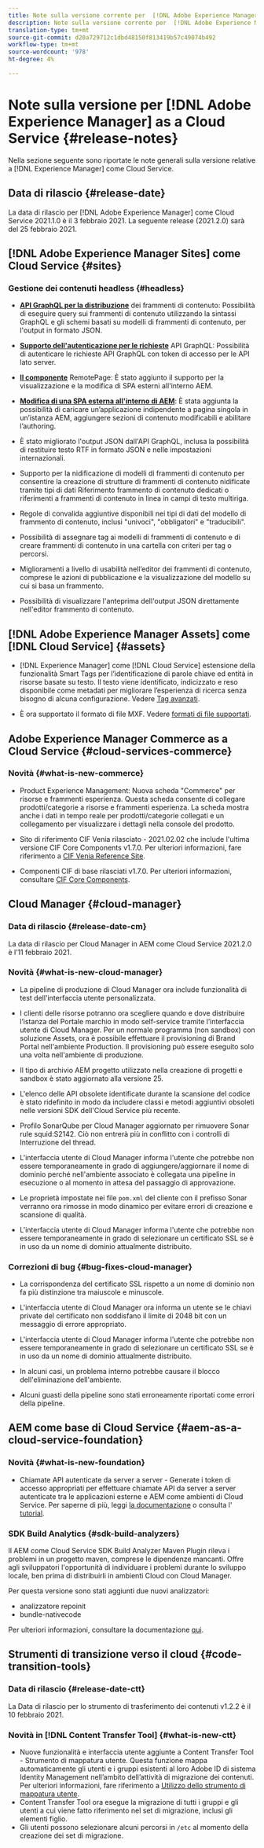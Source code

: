 ```yaml
---
title: Note sulla versione corrente per  [!DNL Adobe Experience Manager] come Cloud Service.
description: Note sulla versione corrente per  [!DNL Adobe Experience Manager] come Cloud Service.
translation-type: tm+mt
source-git-commit: d20a729712c1dbd48150f813419b57c49074b492
workflow-type: tm+mt
source-wordcount: '978'
ht-degree: 4%

---
```



# Note sulla versione per [!DNL Adobe Experience Manager] as a Cloud Service {#release-notes}

Nella sezione seguente sono riportate le note generali sulla versione relative a [!DNL Experience Manager] come Cloud Service.

## Data di rilascio {#release-date}

La data di rilascio per [!DNL Adobe Experience Manager] come Cloud Service 2021.1.0 è il 3 febbraio 2021.
La seguente release (2021.2.0) sarà del 25 febbraio 2021.

## [!DNL Adobe Experience Manager Sites] come Cloud Service  {#sites}

### Gestione dei contenuti headless {#headless}

* **[API GraphQL per la distribuzione](/help/assets/content-fragments/graphql-api-content-fragments.md)** dei frammenti di contenuto: Possibilità di eseguire query sui frammenti di contenuto utilizzando la sintassi GraphQL e gli schemi basati su modelli di frammenti di contenuto, per l&#39;output in formato JSON.

* **[Supporto dell&#39;autenticazione per le richieste](/help/assets/content-fragments/graphql-authentication-content-fragments.md)** API GraphQL: Possibilità di autenticare le richieste API GraphQL con token di accesso per le API lato server.

* **[Il componente](/help/implementing/developing/hybrid/remote-page.md)** RemotePage: È stato aggiunto il supporto per la visualizzazione e la modifica di SPA esterni all&#39;interno AEM.

* **[Modifica di una SPA esterna all&#39;interno di AEM](/help/implementing/developing/hybrid/editing-external-spa.md)**: È stata aggiunta la possibilità di caricare un’applicazione indipendente a pagina singola in un’istanza AEM, aggiungere sezioni di contenuto modificabili e abilitare l’authoring.

* È stato migliorato l&#39;output JSON dall&#39;API GraphQL, inclusa la possibilità di restituire testo RTF in formato JSON e nelle impostazioni internazionali.

* Supporto per la nidificazione di modelli di frammenti di contenuto per consentire la creazione di strutture di frammenti di contenuto nidificate tramite tipi di dati Riferimento frammento di contenuto dedicati o riferimenti a frammenti di contenuto in linea in campi di testo multiriga.

* Regole di convalida aggiuntive disponibili nei tipi di dati del modello di frammento di contenuto, inclusi &quot;univoci&quot;, &quot;obbligatori&quot; e &quot;traducibili&quot;.

* Possibilità di assegnare tag ai modelli di frammenti di contenuto e di creare frammenti di contenuto in una cartella con criteri per tag o percorsi.

* Miglioramenti a livello di usabilità nell’editor dei frammenti di contenuto, comprese le azioni di pubblicazione e la visualizzazione del modello su cui si basa un frammento.

* Possibilità di visualizzare l&#39;anteprima dell&#39;output JSON direttamente nell&#39;editor frammento di contenuto.

<!--
### Progressive Web Apps (PWAs) {#pwa}

* [A Progressive Web App (PWA) version of a site](/help/sites-cloud/authoring/features/enable-pwa.md)  can now be enabled at the project level via simple configuration.
-->

## [!DNL Adobe Experience Manager Assets] come  [!DNL Cloud Service] {#assets}

* [!DNL Experience Manager] come  [!DNL Cloud Service] estensione della funzionalità Smart Tags per l’identificazione di parole chiave ed entità in risorse basate su testo. Il testo viene identificato, indicizzato e reso disponibile come metadati per migliorare l’esperienza di ricerca senza bisogno di alcuna configurazione. Vedere [Tag avanzati](/help/assets/smart-tags.md).

* È ora supportato il formato di file MXF. Vedere [formati di file supportati](/help/assets/file-format-support.md#video-formats).

## Adobe Experience Manager Commerce as a Cloud Service {#cloud-services-commerce}

### Novità {#what-is-new-commerce}

* Product Experience Management: Nuova scheda &quot;Commerce&quot; per risorse e frammenti esperienza. Questa scheda consente di collegare prodotti/categorie a risorse e frammenti esperienza. La scheda mostra anche i dati in tempo reale per prodotti/categorie collegati e un collegamento per visualizzare i dettagli nella console del prodotto.

* Sito di riferimento CIF Venia rilasciato - 2021.02.02 che include l&#39;ultima versione CIF Core Components v1.7.0. Per ulteriori informazioni, fare riferimento a [CIF Venia Reference Site](https://github.com/adobe/aem-cif-guides-venia/releases/tag/venia-2021.02.02).

* Componenti CIF di base rilasciati v1.7.0. Per ulteriori informazioni, consultare [CIF Core Components](https://github.com/adobe/aem-core-cif-components/releases/tag/core-cif-components-reactor-1.7.0).

## Cloud Manager {#cloud-manager}

### Data di rilascio {#release-date-cm}

La data di rilascio per Cloud Manager in AEM come Cloud Service 2021.2.0 è l’11 febbraio 2021.

### Novità {#what-is-new-cloud-manager}

* La pipeline di produzione di Cloud Manager ora include funzionalità di test dell&#39;interfaccia utente personalizzata.

* I clienti delle risorse potranno ora scegliere quando e dove distribuire l’istanza del Portale marchio in modo self-service tramite l’interfaccia utente di Cloud Manager. Per un normale programma (non sandbox) con soluzione Assets, ora è possibile effettuare il provisioning di Brand Portal nell&#39;ambiente Production. Il provisioning può essere eseguito solo una volta nell&#39;ambiente di produzione.

* Il tipo di archivio AEM progetto utilizzato nella creazione di progetti e sandbox è stato aggiornato alla versione 25.

* L&#39;elenco delle API obsolete identificate durante la scansione del codice è stato ridefinito in modo da includere classi e metodi aggiuntivi obsoleti nelle versioni SDK dell&#39;Cloud Service più recente.

* Profilo SonarQube per Cloud Manager aggiornato per rimuovere Sonar rule squid:S2142. Ciò non entrerà più in conflitto con i controlli di Interruzione del thread.

* L&#39;interfaccia utente di Cloud Manager informa l&#39;utente che potrebbe non essere temporaneamente in grado di aggiungere/aggiornare il nome di dominio perché nell&#39;ambiente associato è collegata una pipeline in esecuzione o al momento in attesa del passaggio di approvazione.

* Le proprietà impostate nei file `pom.xml` del cliente con il prefisso Sonar verranno ora rimosse in modo dinamico per evitare errori di creazione e scansione di qualità.

* L&#39;interfaccia utente di Cloud Manager informa l&#39;utente che potrebbe non essere temporaneamente in grado di selezionare un certificato SSL se è in uso da un nome di dominio attualmente distribuito.

### Correzioni di bug {#bug-fixes-cloud-manager}

* La corrispondenza del certificato SSL rispetto a un nome di dominio non fa più distinzione tra maiuscole e minuscole.

* L&#39;interfaccia utente di Cloud Manager ora informa un utente se le chiavi private del certificato non soddisfano il limite di 2048 bit con un messaggio di errore appropriato.

* L&#39;interfaccia utente di Cloud Manager informa l&#39;utente che potrebbe non essere temporaneamente in grado di selezionare un certificato SSL se è in uso da un nome di dominio attualmente distribuito.

* In alcuni casi, un problema interno potrebbe causare il blocco dell&#39;eliminazione dell&#39;ambiente.

* Alcuni guasti della pipeline sono stati erroneamente riportati come errori della pipeline.

## AEM come base di Cloud Service {#aem-as-a-cloud-service-foundation}

### Novità {#what-is-new-foundation}

* Chiamate API autenticate da server a server - Generate i token di accesso appropriati per effettuare chiamate API da server a server autenticate tra le applicazioni esterne e AEM come ambienti di Cloud Service. Per saperne di più, leggi [la documentazione](/help/implementing/developing/introduction/generating-access-tokens-for-server-side-apis.md) o consulta l&#39; [tutorial](https://experienceleague.adobe.com/docs/experience-manager-learn/getting-started-with-aem-headless/authentication/overview.html?lang=en#authentication).

### SDK Build Analytics {#sdk-build-analyzers}

Il AEM come Cloud Service SDK Build Analyzer Maven Plugin rileva i problemi in un progetto maven, comprese le dipendenze mancanti. Offre agli sviluppatori l&#39;opportunità di individuare i problemi durante lo sviluppo locale, ben prima di distribuirli in ambienti Cloud con Cloud Manager.

Per questa versione sono stati aggiunti due nuovi analizzatori:

* analizzatore repoinit
* bundle-nativecode

Per ulteriori informazioni, consultare la documentazione [qui](https://experienceleague.adobe.com/docs/experience-manager-core-components/using/developing/archetype/build-analyzer-maven-plugin.html?lang=en#developing).

## Strumenti di transizione verso il cloud {#code-transition-tools}

### Data di rilascio {#release-date-ctt}

La Data di rilascio per lo strumento di trasferimento dei contenuti v1.2.2 è il 10 febbraio 2021.

### Novità in [!DNL Content Transfer Tool] {#what-is-new-ctt}

* Nuove funzionalità e interfaccia utente aggiunte a Content Transfer Tool - Strumento di mappatura utente. Questa funzione mappa automaticamente gli utenti e i gruppi esistenti al loro Adobe   ID di sistema Identity Management nell’ambito dell’attività di migrazione dei contenuti. Per ulteriori informazioni, fare riferimento a [Utilizzo dello strumento di mappatura utente](https://experienceleague.adobe.com/docs/experience-manager-cloud-service/moving/cloud-migration/content-transfer-tool/using-user-mapping-tool.html).
* Content Transfer Tool ora esegue la migrazione di tutti i gruppi e gli utenti a cui viene fatto riferimento nel set di migrazione, inclusi gli elementi figlio.
* Gli utenti possono selezionare alcuni percorsi in `/etc` al momento della creazione dei set di migrazione.
